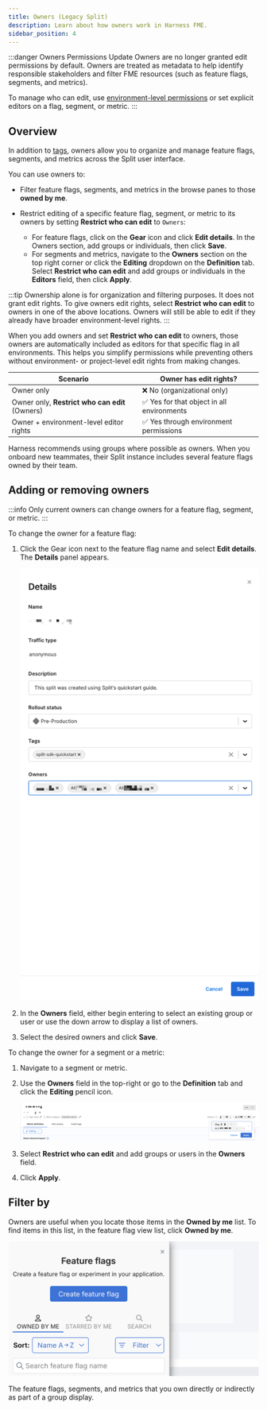 ```yaml
---
title: Owners (Legacy Split)
description: Learn about how owners work in Harness FME.
sidebar_position: 4
---
```


:::danger Owners Permissions Update
Owners are no longer granted edit permissions by default. Owners are treated as metadata to help identify responsible stakeholders and filter FME resources (such as feature flags, segments, and metrics). 

To manage who can edit, use [environment-level permissions](/docs/feature-management-experimentation/management-and-administration/fme-settings/permissions) or set explicit editors on a flag, segment, or metric.
:::

## Overview

In addition to [tags](/docs/feature-management-experimentation/management-and-administration/tags/), owners allow you to organize and manage feature flags, segments, and metrics across the Split user interface. 

You can use owners to:

- Filter feature flags, segments, and metrics in the browse panes to those **owned by me**.
- Restrict editing of a specific feature flag, segment, or metric to its owners by setting **Restrict who can edit** to `Owners`:

  * For feature flags, click on the **Gear** icon and click **Edit details**. In the Owners section, add groups or individuals, then click **Save**.
  * For segments and metrics, navigate to the **Owners** section on the top right corner or click the **Editing** dropdown on the **Definition** tab. Select **Restrict who can edit** and add groups or individuals in the **Editors** field, then click **Apply**.

:::tip
Ownership alone is for organization and filtering purposes. It does not grant edit rights. To give owners edit rights, select **Restrict who can edit** to owners in one of the above locations. Owners will still be able to edit if they already have broader environment-level rights.
:::

When you add owners and set **Restrict who can edit** to owners, those owners are automatically included as editors for that specific flag in all environments. This helps you simplify permissions while preventing others without environment- or project-level edit rights from making changes.

| Scenario                                 | Owner has edit rights?            |
|------------------------------------------|------------------------------------|
| Owner only          | ❌ No (organizational only)         |
| Owner only, **Restrict who can edit** (Owners)   | ✅ Yes for that object in all environments |
| Owner + environment-level editor rights  | ✅ Yes through environment permissions   |

Harness recommends using groups where possible as owners. When you onboard new teammates, their Split instance includes several feature flags owned by their team.

## Adding or removing owners

:::info
Only current owners can change owners for a feature flag, segment, or metric.
:::

To change the owner for a feature flag:

1. Click the Gear icon next to the feature flag name and select **Edit details**. The **Details** panel appears.
   
   ![](./static/flag-details-1.png)

1. In the **Owners** field, either begin entering to select an existing group or user or use the down arrow to display a list of owners.
1. Select the desired owners and click **Save**.

To change the owner for a segment or a metric:

1. Navigate to a segment or metric.
1. Use the **Owners** field in the top-right or go to the **Definition** tab and click the **Editing** pencil icon.
   
   ![](./static/segment-metrics-details.png)

1. Select **Restrict who can edit** and add groups or users in the **Owners** field.
1. Click **Apply**.

## Filter by

Owners are useful when you locate those items in the **Owned by me** list. To find items in this list, in the feature flag view list, click **Owned by me**. 

![](./static/owned-by-me.png)

The feature flags, segments, and metrics that you own directly or indirectly as part of a group display.